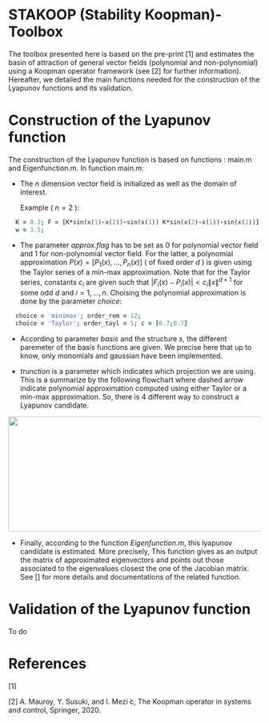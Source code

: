 # STAKOOP (Stability Koopman)-Toolbox
The toolbox presented here is based on the pre-print [1] and estimates the basin of attraction of general vector fields (polynomial and non-polynomial) using a Koopman operator framework (see [2] for further information). Hereafter, we detailed the main functions needed for the construction of the Lyapunov functions and its validation.  

# Construction of the Lyapunov function
The construction of the Lyapunov function is based on functions : main.m and Eigenfunction.m. In function main.m: 
- The $n$ dimension vector field is initialized as well as the domain of interest.


  Example ( $n = 2$ ):  
```ruby
  K = 0.2; F = [K*sin(x(1)-x(2))-sin(x(1)) K*sin(x(2)-x(1))-sin(x(2))];
  w = 3.5;
```
  
- The parameter *approx.flag* has to be set as 0 for polynomial vector field and 1 for non-polynomial vector field. For the latter, a polynomial approximation $P(x) = [ P_1(x),...,P_n(x) ]$ ( of fixed order $d$ ) is given using the Taylor series of a min-max approximation. Note that for the Taylor series, constants $c_i$ are given such that $|F_i(x)-P_i(x)|< c_i\lVert x\rVert^{d+1}$ for some odd $d$ and $i=1,...,n$. Choising the polynomial approximation is done by the parameter *choice*:
   
```ruby
  choice = 'minimax'; order_rem = 12; 
  choice = 'Taylor'; order_tayl = 5; c = [0.7;0.7]
```
- According to parameter *basis* and the structure *s*, the different paremeter of the basis functions are given. We precise here that up to know, only monomials and gaussian have been implemented.   

- *trunction* is a parameter which indicates which projection we are using. This is a summarize by the following flowchart where dashed arrow indicate polynomial approximation computed using either Taylor or a min-max approximation. So, there is 4 different way to construct a Lyapunov candidate. 

<img src="https://github.com/FgBierwart/STAK-Toolbox/assets/142835014/f6c583be-ada8-4391-a5ea-8c652e92d738" width="700" height="230">



- Finally, according to the function *Eigenfunction.m*, this lyapunov candidate is estimated. More precisely, This function gives as an output the matrix of approximated eigenvectors and points out those associated to the eigenvalues closest the one of the Jacobian matrix. See [] for more details and documentations of the related function.     
 
# Validation of the Lyapunov function 

To do

# References 
[1] 

[2] A. Mauroy, Y. Susuki, and I. Mezi ́c, The Koopman operator in systems and control, Springer, 2020.

